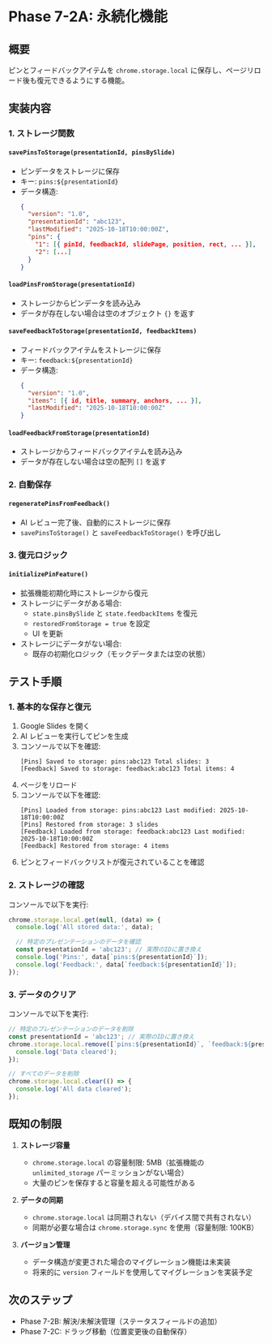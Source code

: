 # Phase 7-2A: 永続化機能

## 概要

ピンとフィードバックアイテムを `chrome.storage.local` に保存し、ページリロード後も復元できるようにする機能。

## 実装内容

### 1. ストレージ関数

#### `savePinsToStorage(presentationId, pinsBySlide)`
- ピンデータをストレージに保存
- キー: `pins:${presentationId}`
- データ構造:
  ```json
  {
    "version": "1.0",
    "presentationId": "abc123",
    "lastModified": "2025-10-18T10:00:00Z",
    "pins": {
      "1": [{ pinId, feedbackId, slidePage, position, rect, ... }],
      "2": [...]
    }
  }
  ```

#### `loadPinsFromStorage(presentationId)`
- ストレージからピンデータを読み込み
- データが存在しない場合は空のオブジェクト `{}` を返す

#### `saveFeedbackToStorage(presentationId, feedbackItems)`
- フィードバックアイテムをストレージに保存
- キー: `feedback:${presentationId}`
- データ構造:
  ```json
  {
    "version": "1.0",
    "items": [{ id, title, summary, anchors, ... }],
    "lastModified": "2025-10-18T10:00:00Z"
  }
  ```

#### `loadFeedbackFromStorage(presentationId)`
- ストレージからフィードバックアイテムを読み込み
- データが存在しない場合は空の配列 `[]` を返す

### 2. 自動保存

#### `regeneratePinsFromFeedback()`
- AI レビュー完了後、自動的にストレージに保存
- `savePinsToStorage()` と `saveFeedbackToStorage()` を呼び出し

### 3. 復元ロジック

#### `initializePinFeature()`
- 拡張機能初期化時にストレージから復元
- ストレージにデータがある場合:
  - `state.pinsBySlide` と `state.feedbackItems` を復元
  - `restoredFromStorage = true` を設定
  - UI を更新
- ストレージにデータがない場合:
  - 既存の初期化ロジック（モックデータまたは空の状態）

## テスト手順

### 1. 基本的な保存と復元

1. Google Slides を開く
2. AI レビューを実行してピンを生成
3. コンソールで以下を確認:
   ```
   [Pins] Saved to storage: pins:abc123 Total slides: 3
   [Feedback] Saved to storage: feedback:abc123 Total items: 4
   ```
4. ページをリロード
5. コンソールで以下を確認:
   ```
   [Pins] Loaded from storage: pins:abc123 Last modified: 2025-10-18T10:00:00Z
   [Pins] Restored from storage: 3 slides
   [Feedback] Loaded from storage: feedback:abc123 Last modified: 2025-10-18T10:00:00Z
   [Feedback] Restored from storage: 4 items
   ```
6. ピンとフィードバックリストが復元されていることを確認

### 2. ストレージの確認

コンソールで以下を実行:
```javascript
chrome.storage.local.get(null, (data) => {
  console.log('All stored data:', data);

  // 特定のプレゼンテーションのデータを確認
  const presentationId = 'abc123'; // 実際のIDに置き換え
  console.log('Pins:', data[`pins:${presentationId}`]);
  console.log('Feedback:', data[`feedback:${presentationId}`]);
});
```

### 3. データのクリア

コンソールで以下を実行:
```javascript
// 特定のプレゼンテーションのデータを削除
const presentationId = 'abc123'; // 実際のIDに置き換え
chrome.storage.local.remove([`pins:${presentationId}`, `feedback:${presentationId}`], () => {
  console.log('Data cleared');
});

// すべてのデータを削除
chrome.storage.local.clear(() => {
  console.log('All data cleared');
});
```

## 既知の制限

1. **ストレージ容量**
   - `chrome.storage.local` の容量制限: 5MB（拡張機能の `unlimited_storage` パーミッションがない場合）
   - 大量のピンを保存すると容量を超える可能性がある

2. **データの同期**
   - `chrome.storage.local` は同期されない（デバイス間で共有されない）
   - 同期が必要な場合は `chrome.storage.sync` を使用（容量制限: 100KB）

3. **バージョン管理**
   - データ構造が変更された場合のマイグレーション機能は未実装
   - 将来的に `version` フィールドを使用してマイグレーションを実装予定

## 次のステップ

- Phase 7-2B: 解決/未解決管理（ステータスフィールドの追加）
- Phase 7-2C: ドラッグ移動（位置変更後の自動保存）
